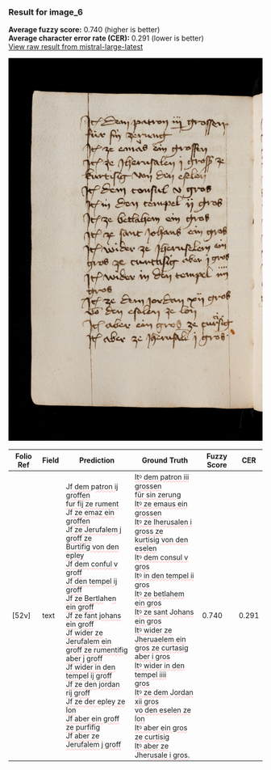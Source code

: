 ### Result for image_6
**Average fuzzy score:** 0.740 (higher is better)<br>**Average character error rate (CER):** 0.291 (lower is better)<br>[View raw result from mistral-large-latest](https://github.com/RISE-UNIBAS/humanities_data_benchmark/blob/main/results/2025-10-24/T0298/request_T0298_image_6.json)

<img src="https://github.com/RISE-UNIBAS/humanities_data_benchmark/blob/main/benchmarks/medieval_manuscripts/images/image_6.jpg?raw=true" alt="image_6" width="800px">

<style>
.diff { text-decoration: underline; text-decoration-color: #ffcccc; text-decoration-style: wavy; }
</style>

| Folio Ref | Field | Prediction | Ground Truth | Fuzzy Score | CER |
|-----------|-------|------------|--------------|-------------|-----|
| [52v] | text | J<span class="diff">f dem </span>p<span class="diff">atron ij groffen<br>fur fij ze rument<br></span>J<span class="diff">f ze emaz ein groffen<br></span>J<span class="diff">f ze Jerufalem j groff ze<br>Burtifig von den epley<br>Jf dem conful v groff<br>Jf den tempel ij groff<br>Jf ze Bertla</span>he<span class="diff">n ein groff<br>Jf ze fant johans ein groff<br>Jf wider ze Jerufalem ein<br>groff ze rumentifig aber j groff<br>Jf wider in den tempel ij groff<br>Jf ze den jordan rij groff<br>Jf ze der epley ze lon<br>Jf aber ein groff ze purfifig<br>Jf aber ze Jerufalem j groff</span> | <span class="diff">Itꝰ dem patron iii grossen<br> für sin zerung<br> Itꝰ ze emaus ein grossen<br> Itꝰ ze Iherusalen i gross ze<br> kurtisig von den eselen<br> Itꝰ dem consul v gros<br> Itꝰ in den tempel ii gros<br> Itꝰ ze betlahem ein gros<br> Itꝰ ze sant </span>J<span class="diff">ohans ein gros<br> Itꝰ wider ze Jheruaelem ein<br> gros ze curtasig aber i gros<br> Itꝰ wider in den tem</span>p<span class="diff">el iiii<br> gros<br> Itꝰ ze dem </span>J<span class="diff">ordan xii gros<br> vo den eselen ze lon<br> Itꝰ aber ein gros ze curtisig<br> Itꝰ aber ze </span>Jhe<span class="diff">rusale i gros.</span> | 0.740 | 0.291 |
